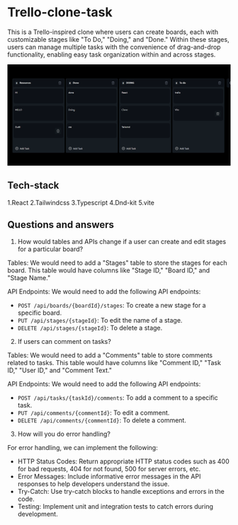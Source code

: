 # Trello-clone-task
This is a Trello-inspired clone where users can create boards, each with customizable stages like "To Do," "Doing," and "Done." Within these stages, users can manage multiple tasks with the convenience of drag-and-drop functionality, enabling easy task organization within and across stages.

![Application image](./Screenshot%202023-09-26%20142721.png)

## Tech-stack
1.React
2.Tailwindcss
3.Typescript
4.Dnd-kit
5.vite

## Questions and answers
1. How would tables and APIs change if a user can create and edit stages for a particular board?

Tables: We would need to add a "Stages" table to store the stages for each board. This table would have columns like "Stage ID," "Board ID," and "Stage Name."

API Endpoints: We would need to add the following API endpoints:
- `POST /api/boards/{boardId}/stages`: To create a new stage for a specific board.
- `PUT /api/stages/{stageId}`: To edit the name of a stage.
- `DELETE /api/stages/{stageId}`: To delete a stage.

2. If users can comment on tasks?

Tables: We would need to add a "Comments" table to store comments related to tasks. This table would have columns like "Comment ID," "Task ID," "User ID," and "Comment Text."

API Endpoints: We would need to add the following API endpoints:
- `POST /api/tasks/{taskId}/comments`: To add a comment to a specific task.
- `PUT /api/comments/{commentId}`: To edit a comment.
- `DELETE /api/comments/{commentId}`: To delete a comment.

3. How will you do error handling?

For error handling, we can implement the following:
- HTTP Status Codes: Return appropriate HTTP status codes such as 400 for bad requests, 404 for not found, 500 for server errors, etc.
- Error Messages: Include informative error messages in the API responses to help developers understand the issue.
- Try-Catch: Use try-catch blocks to handle exceptions and errors in the code.
- Testing: Implement unit and integration tests to catch errors during development.
